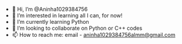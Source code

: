 - 👋 Hi, I’m @Aninha1029384756
- 👀 I’m interested in learning all I can, for now!
- 🌱 I’m currently learning Python
- 💞️ I’m looking to collaborate on Python or C++ codes
- 📫 How to reach me: email - aninha1029384756almm@gmail.com

<!---
Aninha1029384756/Aninha1029384756 is a ✨ special ✨ repository because its `README.md` (this file) appears on your GitHub profile.
You can click the Preview link to take a look at your changes.
--->

